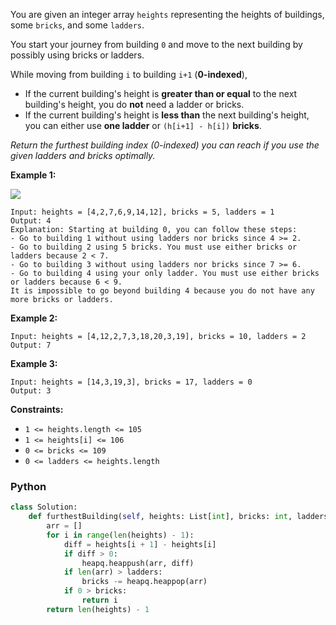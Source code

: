 You are given an integer array  `heights`  representing the heights of buildings, some  `bricks`, and some  `ladders`.

You start your journey from building  `0`  and move to the next building by possibly using bricks or ladders.

While moving from building  `i`  to building  `i+1`  (**0-indexed**),

-   If the current building's height is  **greater than or equal**  to the next building's height, you do  **not**  need a ladder or bricks.
-   If the current building's height is  **less than**  the next building's height, you can either use  **one ladder**  or  `(h[i+1] - h[i])`  **bricks**.

_Return the furthest building index (0-indexed) you can reach if you use the given ladders and bricks optimally._

**Example 1:**

![](https://assets.leetcode.com/uploads/2020/10/27/q4.gif)
```
Input: heights = [4,2,7,6,9,14,12], bricks = 5, ladders = 1
Output: 4
Explanation: Starting at building 0, you can follow these steps:
- Go to building 1 without using ladders nor bricks since 4 >= 2.
- Go to building 2 using 5 bricks. You must use either bricks or ladders because 2 < 7.
- Go to building 3 without using ladders nor bricks since 7 >= 6.
- Go to building 4 using your only ladder. You must use either bricks or ladders because 6 < 9.
It is impossible to go beyond building 4 because you do not have any more bricks or ladders.
```

**Example 2:**
```
Input: heights = [4,12,2,7,3,18,20,3,19], bricks = 10, ladders = 2
Output: 7
```

**Example 3:**
```
Input: heights = [14,3,19,3], bricks = 17, ladders = 0
Output: 3
```

**Constraints:**

- `1 <= heights.length <= 105`
- `1 <= heights[i] <= 106`
- `0 <= bricks <= 109`
- `0 <= ladders <= heights.length`


### Python
```python
class Solution:
    def furthestBuilding(self, heights: List[int], bricks: int, ladders: int) -> int:
        arr = []
        for i in range(len(heights) - 1):
            diff = heights[i + 1] - heights[i]
            if diff > 0:
                heapq.heappush(arr, diff)
            if len(arr) > ladders:
                bricks -= heapq.heappop(arr)
            if 0 > bricks:
                return i
        return len(heights) - 1
```